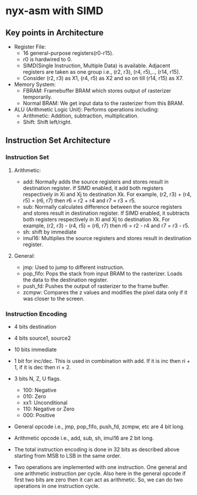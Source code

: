 # nyx-asm with SIMD

## Key points in Architecture

* Register File:
    - 16 general-purpose registers(r0-r15).
    - r0 is hardwired to 0.
    - SIMD(Single Instruction, Multiple Data) is available. Adjacent registers are taken as one group i.e., (r2, r3), (r4, r5),.., (r14, r15).
    - Consider (r2, r3) as X1, (r4, r5) as X2 and so on till (r14, r15) as X7.
* Memory System:
    - FBRAM: Framebuffer BRAM which stores output of rasterizer temporarily.
    - Normal BRAM: We get input data to the rasterizer from this BRAM.
* ALU (Arithmetic Logic Unit): Performs operations including:
    - Arithmetic: Addition, subtraction, multiplication.
    - Shift: Shift left/right.

## Instruction Set Architecture

### Instruction Set

1. Arithmetic:
    - add: Normally adds the source registers and stores result in destination register. If SIMD enabled, it add both registers respectively in Xi and Xj to destination Xk. For example, (r2, r3) + (r4, r5) = (r6, r7) then r6 = r2 + r4 and r7 = r3 + r5.
    - sub: Normally calculates difference between the source registers and stores result in destination register. If SIMD enabled, it subtracts both registers respectively in Xi and Xj to destination Xk. For example, (r2, r3) - (r4, r5) = (r6, r7) then r6 = r2 - r4 and r7 = r3 - r5.
    - sh: shift by immediate
    - imul16: Multiplies the source registers and stores result in destination register.

2. General:
    - jmp: Used to jump to different instruction.
    - pop_fifo: Pops the stack from input BRAM to the rasterizer. Loads the data to the destination register.
    - push_fd: Pushes the output of rasterizer to the frame buffer.
    - zcmpw: Compares the z values and modifies the pixel data only if it was closer to the screen.

### Instruction Encoding

- 4 bits destination
- 4 bits source1, source2
- 10 bits immediate
- 1 bit for inc/dec. This is used in combination with add. If it is inc then ri + 1, if it is dec then ri + 2.
- 3 bits N, Z, U flags.
    - 100: Negative
    - 010: Zero
    - xx1: Unconditional
    - 110: Negative or Zero
    - 000: Positive
- General opcode i.e., jmp, pop_fifo, push_fd, zcmpw, etc are 4 bit long.
- Arithmetic opcode i.e., add, sub, sh, imul16 are 2 bit long.

- The total instruction encoding is done in 32 bits as described above starting from MSB to LSB in the same order.

- Two operations are implemented with one instruction. One general and one arithmetic instruction per cycle. Also here in the general opcode if first two bits are zero then it can act as arithmetic. So, we can do two operations in one instruction cycle.